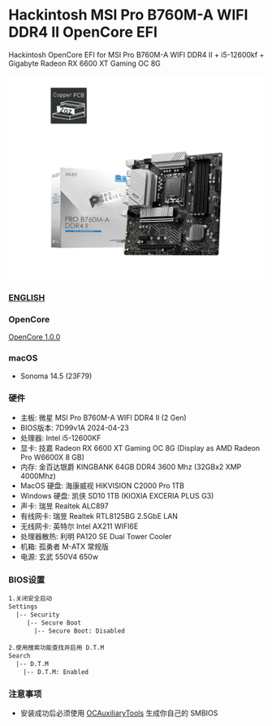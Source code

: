 # Hackintosh MSI Pro B760M-A WIFI DDR4 II OpenCore EFI

Hackintosh OpenCore EFI for MSI Pro B760M-A WIFI DDR4 II + i5-12600kf + Gigabyte Radeon RX 6600 XT Gaming OC 8G

![image](Motherbord.png)

### [ENGLISH](README.EN.md)

### OpenCore

[OpenCore 1.0.0](https://github.com/acidanthera/OpenCorePkg)

### macOS

- Sonoma 14.5 (23F79)

### 硬件

- 主板: 微星 MSI Pro B760M-A WIFI DDR4 II (2 Gen)
- BIOS版本: 7D99v1A 2024-04-23
- 处理器: Intel i5-12600KF
- 显卡: 技嘉 Radeon RX 6600 XT Gaming OC 8G (Display as AMD Radeon Pro W6600X 8 GB)
- 内存: 金百达银爵 KINGBANK 64GB DDR4 3600 Mhz (32GBx2 XMP 4000Mhz)
- MacOS 硬盘: 海康威视 HIKVISION C2000 Pro 1TB
- Windows 硬盘: 凯侠 SD10 1TB (KIOXIA EXCERIA PLUS G3)
- 声卡: 瑞昱 Realtek ALC897
- 有线网卡: 瑞昱 Realtek RTL8125BG 2.5GbE LAN
- 无线网卡: 英特尔 Intel AX211 WIFI6E
- 处理器散热: 利明 PA120 SE Dual Tower Cooler
- 机箱:  孤勇者 M-ATX 常规版
- 电源:  玄武 550V4 650w

### BIOS设置

```
1.关闭安全启动
Settings
  |-- Security
     |-- Secure Boot
       |-- Secure Boot: Disabled

2.使用搜索功能查找并启用 D.T.M 
Search
  |-- D.T.M
    |-- D.T.M: Enabled

```

### 注意事项

 - 安装成功后必须使用 [OCAuxiliaryTools](https://github.com/ic005k/OCAuxiliaryTools) 生成你自己的 SMBIOS
